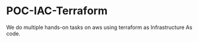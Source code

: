 # POC-IAC-Terraform

We do multiple hands-on tasks on aws using terraform as Infrastructure As code.
